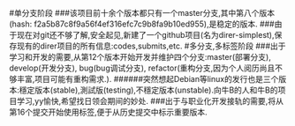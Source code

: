 #单分支阶段
###该项目前十余个版本都只有一个master分支,其中第八个版本(hash: f2a5b87c8f9a56f4ef316efc7c9b8fa9b10ed955),是稳定的版本.
###由于现在对git还不够了解,安全起见,新建了一个github项目(名为direr-simplest),保存现有的direr项目的所有信息:codes,submits,etc.
#多分支,多标签阶段
###出于学习和开发的需要,从第12个版本开始开发并维护四个分支:master(部署分支), develop(开发分支), bug(bug调试分支), refactor(重构分支,因为个人阅历尚且不够丰富,项目可能有重构需求.).
######突然想起Debian等linux的发行也是三个版本:穩定版本(stable),測試版(testing),不穩定版本(unstable).向牛B的人和牛B的项目学习,yy愉快,希望找日领会期间的妙处.
###出于与职业化开发接轨的需要,将从第16个提交开始使用标签,便于从历史提交中标示重要版本.
